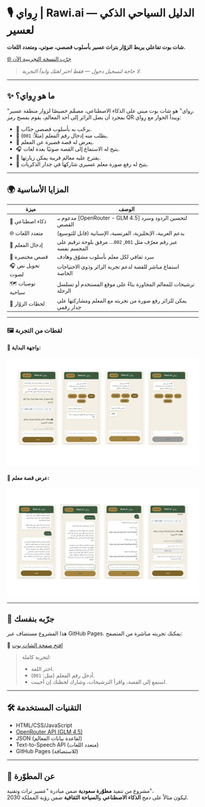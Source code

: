 # 🎙️ رِواي | Rawi.ai — الدليل السياحي الذكي لعسير

**شات بوت تفاعلي يربط الزوّار بتراث عسير بأسلوب قصصي، صوتي، ومتعدد اللغات.**

[🌐 جرّب النسخة التجريبية الآن](https://yara-gimu.github.io/Asser_ChatBot/)  
> *لا حاجة لتسجيل دخول — فقط اختر لغتك وابدأ التجربة.*

---

## ✨ ما هو رِواي؟

"رِواي" هو شات بوت مبني على الذكاء الاصطناعي، مصمَّم خصيصًا لزوار منطقة عسير.  
بمجرد أن يصل الزائر إلى أحد المعالم، يقوم بمسح رمز QR ويبدأ الحوار مع رِواي:

- 👋 يرحّب به بأسلوب قصصي جذّاب.
- 🔢 يطلب منه إدخال رقم المعلم (مثلاً: `001`).
- 📜 يعرض له قصة قصيرة عن المعلم.
- 🎧 يتيح له الاستماع إلى القصة صوتيًا بعدة لغات.
- 📍 يقترح عليه معالم قريبة يمكن زيارتها.
- 📸 يتيح له رفع صورة معلم عسيري شاركها في جدار الذكريات.

---

## 🌍 المزايا الأساسية

| ميزة              | الوصف                                                                 |
|------------------|------------------------------------------------------------------------|
| 🧠 ذكاء اصطناعي    | مدعوم بـ [OpenRouter - GLM 4.5] لتحسين الردود وسرد القصص               |
| 🌐 متعدد اللغات     | يدعم العربية، الإنجليزية، الفرنسية، الإسبانية (قابل للتوسيع)            |
| 🔢 إدخال المعلم     | عبر رقم معرّف مثل `001`, `002`… مرفق بلوحة ترقيم على المجسم نفسه       |
| 📖 قصص مختصرة      | سرد ثقافي لكل معلم بأسلوب مشوّق وهادف                                   |
| 🎧 تحويل نص لصوت    | استماع مباشر للقصة لدعم تجربة الزائر وذوي الاحتياجات الخاصة            |
| 🗺️ توصيات سياحية   | ترشيحات للمعالم المجاورة بناءً على موقع المستخدم أو تسلسل الرحلة       |
| 📸 لحظات الزوّار    | يمكن للزائر رفع صورة من تجربته مع المعلم ومشاركتها على جدار رقمي       |

---

### 🖼️ لقطات من التجربة

#### 📌 واجهة البداية:
![واجهة البداية](images/1.png)

#### 🧭 عرض قصة معلم:
![قصة معلم](images/2.png)


---

## 🧪 جرّبه بنفسك

هذا المشروع مستضاف عبر GitHub Pages. يمكنك تجربته مباشرة من المتصفح:

🔗 [افتح صفحة الشات بوت](https://yara-gimu.github.io/Asser_ChatBot/)

> لتجربة كاملة:  
> - اختر اللغة.  
> - أدخل رقم المعلم (مثل: `001`).  
> - استمع إلى القصة، واقرأ الترشيحات، وشارك لحظتك إن أحببت.

---

## 🛠️ التقنيات المستخدمة

- HTML/CSS/JavaScript
- [OpenRouter API (GLM 4.5)](https://openrouter.ai/)
- JSON (لقاعدة بيانات المعالم)
- Text-to-Speech API (متعدد اللغات)
- GitHub Pages (للاستضافة)

---


## 👤 عن المطوّرة

مشروع من تنفيذ **مطوّرة سعودية** ضمن مبادرة "عسير تراث وتقنية"،  
ليكون مثالاً على دمج **الذكاء الاصطناعي** و**السياحة الثقافية** ضمن رؤية المملكة 2030.
